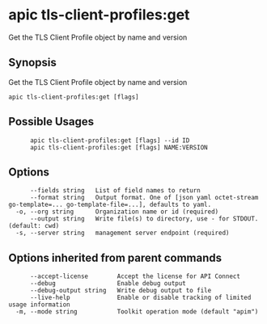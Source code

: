 # apic tls-client-profiles:get

Get the TLS Client Profile object by name and version

## Synopsis

Get the TLS Client Profile object by name and version

```
apic tls-client-profiles:get [flags]
```

## Possible Usages

```
      apic tls-client-profiles:get [flags] --id ID
      apic tls-client-profiles:get [flags] NAME:VERSION
```

## Options

```
      --fields string   List of field names to return
      --format string   Output format. One of [json yaml octet-stream go-template=... go-template-file=...], defaults to yaml.
  -o, --org string      Organization name or id (required)
      --output string   Write file(s) to directory, use - for STDOUT. (default: cwd)
  -s, --server string   management server endpoint (required)
```

## Options inherited from parent commands

```
      --accept-license        Accept the license for API Connect
      --debug                 Enable debug output
      --debug-output string   Write debug output to file
      --live-help             Enable or disable tracking of limited usage information
  -m, --mode string           Toolkit operation mode (default "apim")
```
